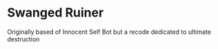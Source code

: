 # Swanged Ruiner

Originally based of Innocent Self Bot but a recode dedicated to ultimate destruction
